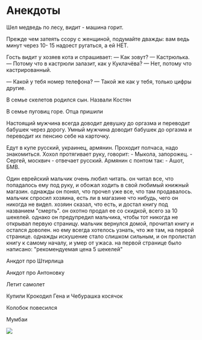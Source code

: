 <h1>Анекдоты</h1>
<p>Шел медведь по лесу, видит - машина горит.</p>
<p>Прежде чем затеять ссору с женщиной, подумайте дважды: вам ведь минут через 10- 15 надоест ругаться, а ей НЕТ.</p>
<p>Гость видит у хозяев кота и спрашивает: 
  — Как зовут? 
  — Кастрюлька. 
  — Потому что в кастрюли залазит, как у Куклачёва? 
  — Нет, потому что кастрированный.</p>
<p>— Какой у тебя номер телефона? 
  — Такой же как у тебя, только цифры другие.</p>
 <p>В семье скелетов родился сын. Назвали Костян</p>
 <p>В семье пуговиц горе. Отца пришили</p>
 <p>Настоящий мужчина всегда доводит девушку до оргазма и переводит бабушек через дорогу. Умный мужчина доводит бабушек до оргазма и переводит их пенсию себе на карточку.</p>
 <p>Едут в купе русский, украинец, армянин. Проходит полчаса, надо знакомиться. Хохол протягивает руку, говорит:
- Мыкола, запорожец.
- Сергей, москвич - отвечает русский.
Армянин с понтом так:
- Ашот, БМВ.
</p>
<p>Один еврейский мальчик очень любил читать. он читал все, что попадалось ему под руку, и обожал ходить в свой любимый книжный магазин. однажды он понял, что прочел уже все, что там продавалось. мальчик спросил хозяина, есть ли в магазине что нибудь, чего он никогда не видел. хозяин сказал, что есть, и достал книгу под названием "смерть". он охотно продал ее со скидкой, всего за 10 шекелей. однако он предупредил мальчика, чтобы тот никогда не открывал первую страницу. мальчик вернулся домой, прочитал книгу и остался доволен. но ему всегда хотелось узнать, что же там, на первой странице. однажды искушение стало слишком сильным, и он пролистал книгу к самому началу, и умер от ужаса. на первой странице было написано: "рекомендуемая цена 5 шекелей"</p>
<p>Анкдот про Штирлица</p>
<p>Анкдот про Антоновку</p>
<p>Летит самолет</p>
<p>Купили Крокодил Гена и Чебурашка косячок</p>
<p>Колобок повесился</p>
<p>Мумбаи</p>
<p><img src='https://sun9-35.userapi.com/impg/2QKtpnKPmlQdNJFhAuGamZYi5RFUm0rLSHx7sg/pfGx61VFJZ4.jpg?size=680x661&quality=96&sign=413e1491e1e7b829489d7469f1ca8698&type=album'></p>
